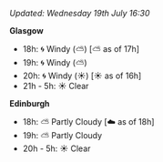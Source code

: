 *Updated: Wednesday 19th July 16:30*

**Glasgow**

* 18h: :cyclone: Windy (:partly_sunny:) [:partly_sunny: as of 17h]
* 19h: :cyclone: Windy (:partly_sunny:)
* 20h: :cyclone: Windy (:sunny:) [:sunny: as of 16h]
* 21h - 5h: :sunny: Clear

**Edinburgh**

* 18h: :partly_sunny: Partly Cloudy [:cloud: as of 18h]
* 19h: :partly_sunny: Partly Cloudy
* 20h - 5h: :sunny: Clear
